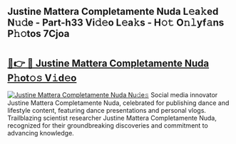 ## Justine Mattera Completamente Nuda L𝚎a𝚔ed N𝚞𝚍e - Part-h33 Vi𝚍𝚎o L𝚎a𝚔s - H𝚘𝚝 O𝚗𝚕yf𝚊ns P𝚑𝚘tos 7Cjoa

# <h2><a href="http://kf3jw8.oniu.top/?m=Justine+Mattera+Completamente+Nuda">🔗👉 🔴 Justine Mattera Completamente Nuda P𝚑ot𝚘𝚜 V𝚒d𝚎o</a></h2>

[![Justine Mattera Completamente Nuda Nu𝚍e𝚜](https://i.imgur.com/0qMVB7G.gif)](http://kf3jw8.oniu.top/?m=Justine+Mattera+Completamente+Nuda)
Social media innovator Justine Mattera Completamente Nuda, celebrated for publishing dance and lifestyle content, featuring dance presentations and personal vlogs. Trailblazing scientist researcher Justine Mattera Completamente Nuda, recognized for their groundbreaking discoveries and commitment to advancing knowledge.  
